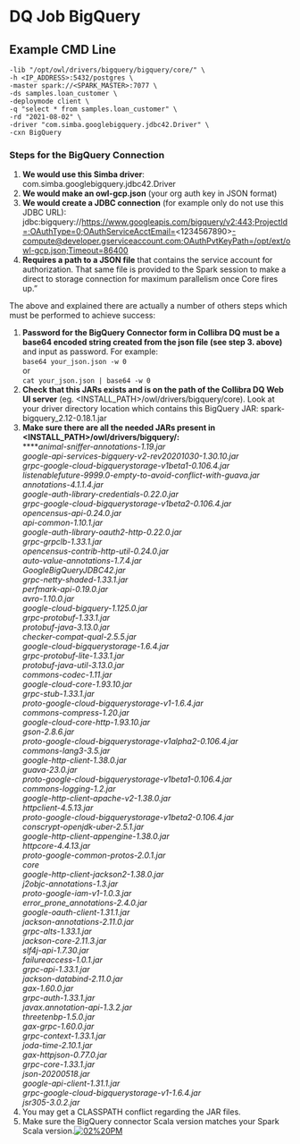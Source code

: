 # DQ Job BigQuery

## Example CMD Line

```
-lib "/opt/owl/drivers/bigquery/bigquery/core/" \
-h <IP_ADDRESS>:5432/postgres \
-master spark://<SPARK_MASTER>:7077 \
-ds samples.loan_customer \
-deploymode client \
-q "select * from samples.loan_customer" \
-rd "2021-08-02" \
-driver "com.simba.googlebigquery.jdbc42.Driver" \
-cxn BigQuery
```

### Steps for the BigQuery Connection

1. **We would use this Simba driver**: com.simba.googlebigquery.jdbc42.Driver
2. **We would make an owl-gcp.json** (your org auth key in JSON format)
3. **We would create a JDBC connection** (for example only do not use this JDBC URL):\
   jdbc:bigquery://https://www.googleapis.com/bigquery/v2:443;ProjectId=;OAuthType=0;OAuthServiceAcctEmail=<1234567890>[-compute@developer.gserviceaccount.com;OAuthPvtKeyPath=/opt/ext/owl-gcp.json;Timeout=86400](mailto:-compute@developer.gserviceaccount.com;OAuthPvtKeyPath=/opt/ext/owl-gcp.json;Timeout=86400)
4. **Requires a path to a JSON file** that contains the service account for authorization. That same file is provided to the Spark session to make a direct to storage connection for maximum parallelism once Core fires up.”

The above and explained there are actually a number of others steps which must be performed to achieve success:

1. **Password for the BigQuery Connector form in Collibra DQ must be a base64 encoded string created from the json file (see step 3. above)** and input as password. For example:\
   `base64 your_json.json -w 0`\
   or\
   `cat your_json.json | base64 -w 0`
2. **Check that this JARs exists and is on the path of the Collibra DQ Web UI server** (eg. \<INSTALL\_PATH>/owl/drivers/bigquery/core). Look at your driver directory location which contains this BigQuery JAR: spark-bigquery\_2.12-0.18.1.jar
3. **Make sure there are all the needed JARs present in \<INSTALL\_PATH>/owl/drivers/bigquery/:**\
   \*\*\*\*_animal-sniffer-annotations-1.19.jar_\
   _google-api-services-bigquery-v2-rev20201030-1.30.10.jar_\
   _grpc-google-cloud-bigquerystorage-v1beta1-0.106.4.jar_\
   _listenablefuture-9999.0-empty-to-avoid-conflict-with-guava.jar_\
   _annotations-4.1.1.4.jar_\
   _google-auth-library-credentials-0.22.0.jar_\
   _grpc-google-cloud-bigquerystorage-v1beta2-0.106.4.jar_\
   _opencensus-api-0.24.0.jar_\
   _api-common-1.10.1.jar_\
   _google-auth-library-oauth2-http-0.22.0.jar_\
   _grpc-grpclb-1.33.1.jar_\
   _opencensus-contrib-http-util-0.24.0.jar_\
   _auto-value-annotations-1.7.4.jar_\
   _GoogleBigQueryJDBC42.jar_\
   _grpc-netty-shaded-1.33.1.jar_\
   _perfmark-api-0.19.0.jar_\
   _avro-1.10.0.jar_\
   _google-cloud-bigquery-1.125.0.jar_\
   _grpc-protobuf-1.33.1.jar_\
   _protobuf-java-3.13.0.jar_\
   _checker-compat-qual-2.5.5.jar_\
   _google-cloud-bigquerystorage-1.6.4.jar_\
   _grpc-protobuf-lite-1.33.1.jar_\
   _protobuf-java-util-3.13.0.jar_\
   _commons-codec-1.11.jar_\
   _google-cloud-core-1.93.10.jar_\
   _grpc-stub-1.33.1.jar_\
   _proto-google-cloud-bigquerystorage-v1-1.6.4.jar_\
   _commons-compress-1.20.jar_\
   _google-cloud-core-http-1.93.10.jar_\
   _gson-2.8.6.jar_\
   _proto-google-cloud-bigquerystorage-v1alpha2-0.106.4.jar_\
   _commons-lang3-3.5.jar_\
   _google-http-client-1.38.0.jar_\
   _guava-23.0.jar_\
   _proto-google-cloud-bigquerystorage-v1beta1-0.106.4.jar_\
   _commons-logging-1.2.jar_\
   _google-http-client-apache-v2-1.38.0.jar_\
   _httpclient-4.5.13.jar_\
   _proto-google-cloud-bigquerystorage-v1beta2-0.106.4.jar_\
   _conscrypt-openjdk-uber-2.5.1.jar_\
   _google-http-client-appengine-1.38.0.jar_\
   _httpcore-4.4.13.jar_\
   _proto-google-common-protos-2.0.1.jar_\
   _core_\
   _google-http-client-jackson2-1.38.0.jar_\
   _j2objc-annotations-1.3.jar_\
   _proto-google-iam-v1-1.0.3.jar_\
   _error\_prone\_annotations-2.4.0.jar_\
   _google-oauth-client-1.31.1.jar_\
   _jackson-annotations-2.11.0.jar_\
   _grpc-alts-1.33.1.jar_\
   _jackson-core-2.11.3.jar_\
   _slf4j-api-1.7.30.jar_\
   _failureaccess-1.0.1.jar_\
   _grpc-api-1.33.1.jar_\
   _jackson-databind-2.11.0.jar_\
   _gax-1.60.0.jar_\
   _grpc-auth-1.33.1.jar_\
   _javax.annotation-api-1.3.2.jar_\
   _threetenbp-1.5.0.jar_\
   _gax-grpc-1.60.0.jar_\
   _grpc-context-1.33.1.jar_\
   _joda-time-2.10.1.jar_\
   _gax-httpjson-0.77.0.jar_\
   _grpc-core-1.33.1.jar_\
   _json-20200518.jar_\
   _google-api-client-1.31.1.jar_\
   _grpc-google-cloud-bigquerystorage-v1-1.6.4.jar_\
   _jsr305-3.0.2.jar_
4. You may get a CLASSPATH conflict regarding the JAR files.
5. Make sure the BigQuery connector Scala version matches your Spark Scala version.[![02%20PM](https://discourse-static.influitive.net/uploads/db\_033c9cc6\_3cea\_4623\_b4a8\_52ebc3f9e8a1/optimized/2X/d/dfca73373275afb5f063f192a3aa7105caa76bd8\_2\_286x500.png)](https://discourse-static.influitive.net/uploads/db\_033c9cc6\_3cea\_4623\_b4a8\_52ebc3f9e8a1/original/2X/d/dfca73373275afb5f063f192a3aa7105caa76bd8.png)
